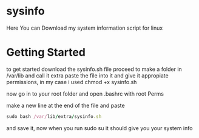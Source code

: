 # sysinfo
Here You can Download my system information script for linux

# Getting Started

to get started download the sysinfo.sh file 
proceed to make a folder in /var/lib and call it extra
paste the file into it and give it appropiate permissions, in my case i used chmod +x sysinfo.sh

now go in to your root folder and open .bashrc with root Perms 

make a new line at the end of the file and paste
```rb
sudo bash /var/lib/extra/sysinfo.sh
```
and save it, now when you run sudo su it should give you your system info
